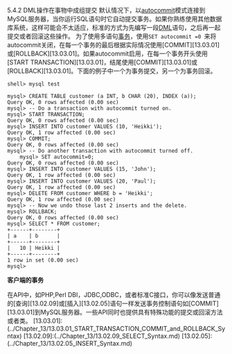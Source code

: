 5.4.2 DML操作在事物中成组提交
默认情况下，以[autocommit](../glossary.md#glos_autocommit )模式连接到MySQL服务器，当你运行SQL语句时它自动提交事务。如果你熟练使用其他数据库系统，这样可能会不太适应，标准的方式为先编写一段[DML](../glosary.md#glos_dml)语句，之后再一起提交或者回滚这些操作。
为了使用多语句[事务](../gloassry.md#glos_transactions)，使用`SET autocommit =0 `来将autocommit关闭，在每一个事务的最后根据实际情况使用[COMMIT][13.03.01]或[ROLLBACK][13.03.01]。如果autocommit启用，在每一个事务开头使用[START TRANSACTION][13.03.01]，结尾使用[COMMIT][13.03.01]或[ROLLBACK][13.03.01]。下面的例子中一个为事务提交，另一个为事务回滚。

	shell> mysql test

	mysql> CREATE TABLE customer (a INT, b CHAR (20), INDEX (a));
	Query OK, 0 rows affected (0.00 sec)
	mysql> -- Do a transaction with autocommit turned on.
	mysql> START TRANSACTION;
	Query OK, 0 rows affected (0.00 sec)
	mysql> INSERT INTO customer VALUES (10, 'Heikki');
	Query OK, 1 row affected (0.00 sec)
	mysql> COMMIT;
	Query OK, 0 rows affected (0.00 sec)
	mysql> -- Do another transaction with autocommit turned off.
		mysql> SET autocommit=0;
	Query OK, 0 rows affected (0.00 sec)
	mysql> INSERT INTO customer VALUES (15, 'John');
	Query OK, 1 row affected (0.00 sec)
	mysql> INSERT INTO customer VALUES (20, 'Paul');
	Query OK, 1 row affected (0.00 sec)
	mysql> DELETE FROM customer WHERE b = 'Heikki';
	Query OK, 1 row affected (0.00 sec)
	mysql> -- Now we undo those last 2 inserts and the delete.
	mysql> ROLLBACK;
	Query OK, 0 rows affected (0.00 sec)
	mysql> SELECT * FROM customer;
	+------+--------+	
	| a    | b      |
	+------+--------+
	|   10 | Heikki |
	+------+--------+
	1 row in set (0.00 sec)
	mysql>
<b>客户端的事务</b>

在API中，如PHP,Perl DBI，JDBC,ODBC，或者标准C接口，你可以像发送普通的[查询][13.02.09]或[插入][13.02.05]语句一样发送事务控制语句如[COMMIT][13.03.01]到MySQL服务器。一些API同时也提供具有特殊功能的提交或回滚方法或者类。
[13.03.01]:(../Chapter_13/13.03.01_START_TRANSACTION_COMMIT_and_ROLLBACK_Syntax)
[13.02.09]:(../Chapter_13/13.02.09_SELECT_Syntax.md)
[13.02.05]:(../Chapter_13/13.02.05_INSERT_Syntax.md)
